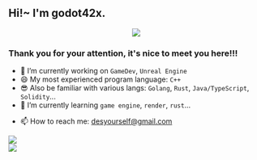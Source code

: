 
<h2> Hi!~ I'm godot42x.</h2>

<div align="center">
 <div>
    <img   src="https://komarev.com/ghpvc/?username=godotc"></img>
 </div>
</div>

 ### Thank you for your attention, it's nice to meet you here!!!

<!--- 👉Click to check my <a href="https://godot42x.github.io/">Blog</a> -->


<!--- 💬 Ask me about cpp, solidity...-->
- 🔭 I’m currently working on `GameDev`, `Unreal Engine`
- 😄 My most experienced program language: `C++`
- 😎 Also be familiar with various langs: `Golang`, `Rust`, `Java/TypeScript`, `Solidity`...
- 🌱 I’m currently learning  `game engine`, `render`, `rust`...
<!--- - ⚡ Fun fact: No surprise...
- 👯 I am looking for job opportunities related to `Gmaedev`, `Golang (BE development)`, `C/C++` or `Web3`. Hope to work in Shenzhen.  --->
- 📫 How to reach me: desyourself@gmail.com


 <div>
   <img   src="https://github-readme-stats.vercel.app/api/top-langs/?username=godot42x&layout=compact"></img>
 </div>

 <div>
    <img   src="https://github-readme-stats.vercel.app/api?username=godot42x&show_icons=true&theme=tokyonight"></img>
 </div>








